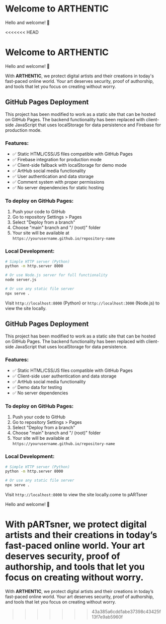 # Welcome to ARTHENTIC

Hello and welcome! 🎨  

<<<<<<< HEAD
# Welcome to ARTHENTIC

Hello and welcome! 🎨  

With **ARTHENTIC**, we protect digital artists and their creations in today's fast-paced online world. Your art deserves security, proof of authorship, and tools that let you focus on creating without worry.

## GitHub Pages Deployment

This project has been modified to work as a static site that can be hosted on GitHub Pages. The backend functionality has been replaced with client-side JavaScript that uses localStorage for data persistence and Firebase for production mode.

### Features:
- ✅ Static HTML/CSS/JS files compatible with GitHub Pages
- ✅ Firebase integration for production mode
- ✅ Client-side fallback with localStorage for demo mode
- ✅ ArtHub social media functionality
- ✅ User authentication and data storage
- ✅ Comment system with proper permissions
- ✅ No server dependencies for static hosting

### To deploy on GitHub Pages:
1. Push your code to GitHub
2. Go to repository Settings > Pages
3. Select "Deploy from a branch" 
4. Choose "main" branch and "/ (root)" folder
5. Your site will be available at `https://yourusername.github.io/repository-name`

### Local Development:
```bash
# Simple HTTP server (Python)
python -m http.server 8000

# Or use Node.js server for full functionality
node server.js

# Or use any static file server
npx serve .
```

Visit `http://localhost:8000` (Python) or `http://localhost:3000` (Node.js) to view the site locally.

## GitHub Pages Deployment

This project has been modified to work as a static site that can be hosted on GitHub Pages. The backend functionality has been replaced with client-side JavaScript that uses localStorage for data persistence.

### Features:
- ✅ Static HTML/CSS/JS files compatible with GitHub Pages
- ✅ Client-side user authentication and data storage
- ✅ ArtHub social media functionality
- ✅ Demo data for testing
- ✅ No server dependencies

### To deploy on GitHub Pages:
1. Push your code to GitHub
2. Go to repository Settings > Pages
3. Select "Deploy from a branch" 
4. Choose "main" branch and "/ (root)" folder
5. Your site will be available at `https://yourusername.github.io/repository-name`

### Local Development:
```bash
# Simple HTTP server (Python)
python -m http.server 8000

# Or use any static file server
npx serve .
```

Visit `http://localhost:8000` to view the site locally.come to pARTsner

Hello and welcome! 🎨  

With **pARTsner**, we protect digital artists and their creations in today’s fast-paced online world. Your art deserves security, proof of authorship, and tools that let you focus on creating without worry.  
=======
With **ARTHENTIC**, we protect digital artists and their creations in today’s fast-paced online world. Your art deserves security, proof of authorship, and tools that let you focus on creating without worry.  
>>>>>>> 43a385a6cdd1abe37398c43425f13f7e9ab5960f
